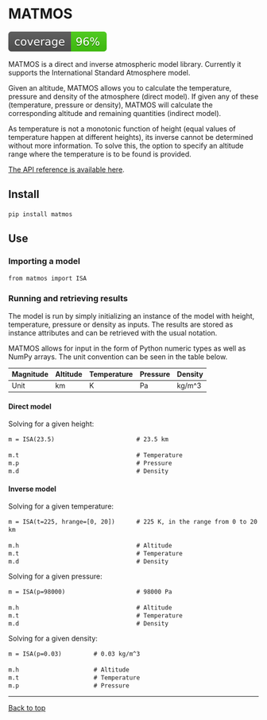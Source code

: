 # MATMOS

![alt text](tests/coverage/coverage.svg ".coverage available in tests/coverage/")

MATMOS is a direct and inverse atmospheric model library. Currently it supports 
the International Standard Atmosphere model.

Given an altitude, MATMOS allows you to calculate the temperature, pressure and 
density of the atmosphere (direct model). If given any of these (temperature,
pressure or density), MATMOS will calculate the corresponding altitude and remaining 
quantities (indirect model).

As temperature is not a monotonic function of height (equal values of temperature happen 
at different heights), its inverse cannot be determined without more information. To solve 
this, the option to specify an altitude range where the temperature is to be found is 
provided.

[The API reference is available here](https://alopezrivera-docs.github.io/matmos/).

## Install

`pip install matmos`

## Use
 
### Importing a model

```
from matmos import ISA
```

### Running and retrieving results

The model is run by simply initializing an instance of the model with 
height, temperature, pressure or density as inputs. 
The results are stored as instance attributes and can be retrieved with
the usual notation.

MATMOS allows for input in the form of Python numeric types as well as NumPy arrays. 
The unit convention can be seen in the table below.

| Magnitude | Altitude | Temperature | Pressure | Density | 
| ---       | ---      | ---         | ---      | ---     | 
| Unit      | km       | K           | Pa       | kg/m^3  |

#### Direct model

Solving for a given height:

```
m = ISA(23.5)                       # 23.5 km

m.t                                 # Temperature
m.p                                 # Pressure
m.d                                 # Density
```

#### Inverse model

Solving for a given temperature:

```
m = ISA(t=225, hrange=[0, 20])      # 225 K, in the range from 0 to 20 km

m.h                                 # Altitude
m.t                                 # Temperature
m.d                                 # Density
```

Solving for a given pressure:

```
m = ISA(p=98000)                    # 98000 Pa

m.h                                 # Altitude
m.t                                 # Temperature
m.d                                 # Density
```

Solving for a given density:

```
m = ISA(p=0.03)         # 0.03 kg/m^3

m.h                     # Altitude
m.t                     # Temperature
m.p                     # Pressure
```

---
[Back to top](#matmos)
